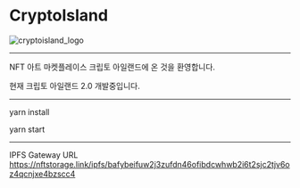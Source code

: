 # CryptoIsland

![cryptoisland_logo](https://user-images.githubusercontent.com/40536266/126930497-4f92d5f1-4d4e-44e0-97bd-3db3472da507.jpeg)

---

NFT 아트 마켓플레이스 크립토 아일랜드에 온 것을 환영합니다.

현재 크립토 아일랜드 2.0 개발중입니다.

---

yarn install

yarn start

---

IPFS Gateway URL
https://nftstorage.link/ipfs/bafybeifuw2j3zufdn46ofibdcwhwb2i6t2sjc2tjv6oz4qcnjxe4bzscc4

